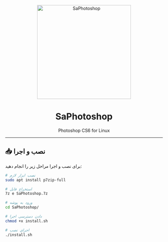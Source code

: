 <p align="center">
  <img width="300" height="300" alt="SaPhotoshop" src="https://github.com/user-attachments/assets/ef0978c1-201e-4d92-9091-0fafedabf1d5" />
</p>

<h1 align="center">SaPhotoshop</h1>
<p align="center">Photoshop CS6 for Linux</p>

---

## 📥 نصب و اجرا

برای نصب و اجرا مراحل زیر را انجام دهید:

```bash
# نصب ابزار لازم
sudo apt install p7zip-full

# استخراج فایل
7z e SaPhotoshop.7z

# ورود به پوشه
cd SaPhotoshop/

# دادن دسترسی اجرا
chmod +x install.sh

# اجرای نصب
./install.sh
